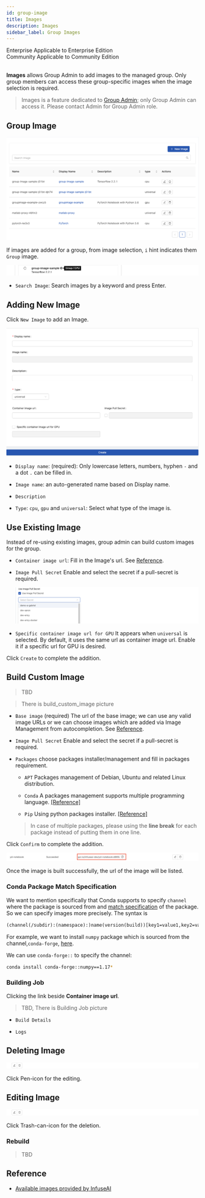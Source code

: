 ```yaml
---
id: group-image
title: Images
description: Images
sidebar_label: Group Images
---
```


<div class="label-sect">
  <div class="ee-only tooltip">Enterprise
    <span class="tooltiptext">Applicable to Enterprise Edition</span>
  </div>
  <div class="ce-only tooltip">Community
    <span class="tooltiptext">Applicable to Community Edition</span>
  </div>
</div>
<br>

**Images** allows Group Admin to add images to the managed group. Only group members can access these group-specific images when the image selection is required.

>Images is a feature dedicated to [Group Admin](guide_manual/admin-group#members); only Group Admin can access it. Please contact Admin for Group Admin role.

## Group Image

![](assets/group-image-list.png)

If images are added for a group, from image selection, `i` hint indicates them `Group` image.

![](assets/group-image-hint.png)

+ `Search Image`: Search images by a keyword and press Enter.

## Adding New Image

Click `New Image` to add an Image.

![](assets/group-image-new.png)


+ `Display name`: (required): Only lowercase letters, numbers, hyphen `-` and a dot `.` can be filled in.

+ `Image name`: an auto-generated name based on Display name.

+ `Description`

+ `Type`: `cpu`, `gpu` and `universal`: Select what type of the image is.

## Use Existing Image

Instead of re-using existing images, group admin can build custom images for the group.

+ `Container image url`: Fill in the Image's url. See [Reference](#reference).

+ `Image Pull Secret` Enable and select the secret if a pull-secret is required.

   ![](assets/images_pull_secret_v26.png)

+ `Specific container image url for GPU` It appears when `universal` is selected. By default, it uses the same url as container image url. Enable it if a specific url for GPU is desired.

Click `Create` to complete the addition.


## Build Custom Image

>TBD

>There is build_custom_image picture

+ `Base image` (required) The url of the base image; we can use any valid image URLs or we can choose images which are added via Image Management from autocompletion. See [Reference](#reference).

+ `Image Pull Secret` Enable and select the secret if a pull-secret is required.

+ `Packages` choose packages installer/management and fill in packages requirement.

  + `APT` Packages management of Debian, Ubuntu and related Linux distribution.

  + `Conda` A packages management supports multiple programming language. [[Reference]](https://docs.conda.io/projects/conda/en/latest/user-guide/tasks/manage-pkgs.html#installing-packages)

  + `Pip`  Using python packages installer. [[Reference]](https://packaging.python.org/tutorials/installing-packages/#use-pip-for-installing)

  >In case of multiple packages, please using the **line break** for each package instead of putting them in one line.

Click `Confirm` to complete the addition.

![](assets/build_img_url.png)

Once the image is built successfully, the url of the image will be listed.

### Conda Package Match Specification

We want to mention specifically that Conda supports to specify `channel` where the package is sourced from and [match specification](https://docs.conda.io/projects/conda-build/en/latest/resources/package-spec.html#package-match-specifications) of the package. So we can specify images more precisely. The syntax is 

```txt
(channel(/subdir):(namespace):)name(version(build))[key1=value1,key2=value2]
```

For example, we want to install `numpy` package which is sourced from the channel,`conda-forge`, [here](https://anaconda.org/conda-forge/numpy).

We can use `conda-forge::` to specify the channel:

```bash
conda install conda-forge::numpy==1.17*
```

### Building Job

Clicking the link beside **Container image url**.
>TBD, There is Building Job picture

+ `Build Details`

+ `Logs`






## Deleting Image

![](assets/actions.png)

Click Pen-icon for the editing.

## Editing Image

![](assets/actions.png)

Click Trash-can-icon for the deletion.

### Rebuild

>TBD  

## Reference

+ [Available images provided by InfuseAI](guide_manual/images-list)